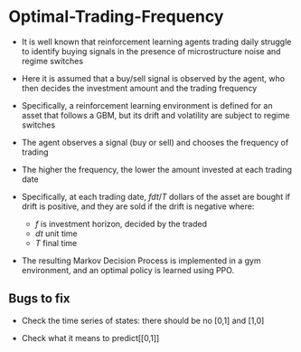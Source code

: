 # Optimal-Trading-Frequency

- It is well known that reinforcement learning agents trading daily struggle to identify buying signals in the presence of microstructure noise and regime switches

- Here it is assumed that a buy/sell signal is observed by the agent, who then decides the investment amount and the trading frequency

- Specifically, a reinforcement learning environment is defined for an asset that follows a GBM, but its drift and volatility are subject to regime switches

- The agent observes a signal (buy or sell) and chooses the frequency of trading

- The higher the frequency, the lower the amount invested at each trading date

- Specifically, at each trading date, $fdt/T$ dollars of the asset are bought if drift is positive, and they are sold if the drift is negative where:
    - $f$ is investment horizon, decided by the traded
    - $dt$ unit time
    - $T$ final time

- The resulting Markov Decision Process is implemented in a gym environment, and an optimal policy is learned using PPO.

## Bugs to fix

- Check the time series of states: there should be no [0,1] and [1,0]

- Check what it means to predict[[0,1]]

